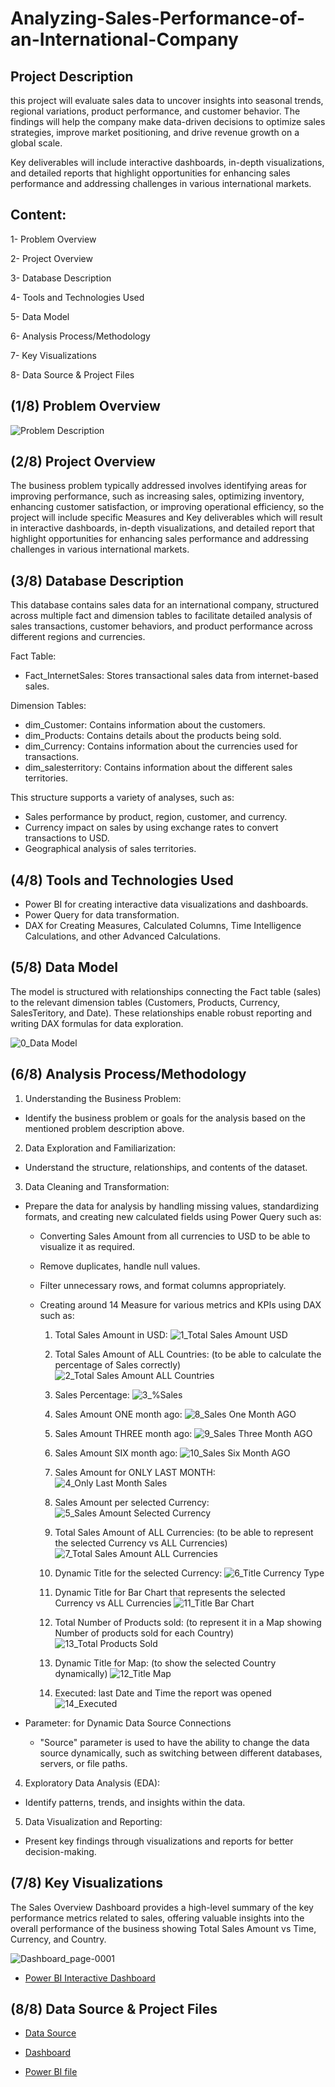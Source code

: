 # Analyzing-Sales-Performance-of-an-International-Company

## Project Description

this project will evaluate sales data to uncover insights into seasonal trends, regional variations, product performance, and customer behavior. The findings will help the company make data-driven decisions to optimize sales strategies, improve market positioning, and drive revenue growth on a global scale.

Key deliverables will include interactive dashboards, in-depth visualizations, and detailed reports that highlight opportunities for enhancing sales performance and addressing challenges in various international markets.

## Content:

1- Problem Overview

2- Project Overview

3- Database Description

4- Tools and Technologies Used

5- Data Model

6- Analysis Process/Methodology

7- Key Visualizations

8- Data Source & Project Files





## (1/8) Problem Overview

![Problem Description](https://github.com/user-attachments/assets/220707b5-eb44-48e8-82fd-250bcdc19c47)


## (2/8) Project Overview

The business problem typically addressed involves identifying areas for improving performance, such as increasing sales, optimizing inventory, enhancing customer satisfaction, or improving operational efficiency, so the project will include specific Measures and Key deliverables which will result in interactive dashboards, in-depth visualizations, and detailed report that highlight opportunities for enhancing sales performance and addressing challenges in various international markets.

## (3/8) Database Description

This database contains sales data for an international company, structured across multiple fact and dimension tables to facilitate detailed analysis of sales transactions, customer behaviors, and product performance across different regions and currencies.

Fact Table: 
  - Fact_InternetSales: Stores transactional sales data from internet-based sales.

Dimension Tables:
  - dim_Customer: Contains information about the customers.
  - dim_Products: Contains details about the products being sold.
  - dim_Currency: Contains information about the currencies used for transactions.
  - dim_salesterritory: Contains information about the different sales territories.

This structure supports a variety of analyses, such as:

- Sales performance by product, region, customer, and currency.
- Currency impact on sales by using exchange rates to convert transactions to USD.
- Geographical analysis of sales territories.

## (4/8) Tools and Technologies Used

- Power BI for creating interactive data visualizations and dashboards.
- Power Query for data transformation.
- DAX for Creating Measures, Calculated Columns, Time Intelligence Calculations, and other Advanced Calculations.

## (5/8) Data Model

The model is structured with relationships connecting the Fact table (sales) to the relevant dimension tables (Customers, Products, Currency, SalesTeritory, and Date). These relationships enable robust reporting and writing DAX formulas for data exploration.

![0_Data Model](https://github.com/user-attachments/assets/96a10af7-b4f3-4cfd-bf5b-35a21c2a7e19)


## (6/8) Analysis Process/Methodology

1) Understanding the Business Problem: 
  - Identify the business problem or goals for the analysis based on the mentioned problem description above.
2) Data Exploration and Familiarization: 
  - Understand the structure, relationships, and contents of the dataset.
3) Data Cleaning and Transformation: 
  - Prepare the data for analysis by handling missing values, standardizing formats, and creating new calculated fields using Power Query such as:
    - Converting Sales Amount from all currencies to USD to be able to visualize it as required.
    - Remove duplicates, handle null values.
    - Filter unnecessary rows, and format columns appropriately.
    - Creating around 14 Measure for various metrics and KPIs using DAX such as:

      1) Total Sales Amount in USD:
      ![1_Total Sales Amount USD](https://github.com/user-attachments/assets/1a89897f-e199-4413-936c-79c20dbe090b)

      2) Total Sales Amount of ALL Countries: (to be able to calculate the percentage of Sales correctly)
      ![2_Total Sales Amount ALL Countries](https://github.com/user-attachments/assets/3c825dbd-57fd-406a-b3d4-b7a1224cc94e)

      3) Sales Percentage:
      ![3_%Sales](https://github.com/user-attachments/assets/dc614234-acc8-4619-b8e7-9876c881f09f)

      4) Sales Amount ONE month ago:
      ![8_Sales One Month AGO](https://github.com/user-attachments/assets/a51c099c-aac3-4449-99b4-3f3d8723fe36)

      5) Sales Amount THREE month ago:
      ![9_Sales Three Month AGO](https://github.com/user-attachments/assets/dc468ac7-f7e7-4c99-b874-c2bd5627a814)

      6) Sales Amount SIX month ago:
      ![10_Sales Six Month AGO](https://github.com/user-attachments/assets/2ae1ec45-a76a-4bbf-bb1b-3c8074949a27)

      7) Sales Amount for ONLY LAST MONTH:
      ![4_Only Last Month Sales](https://github.com/user-attachments/assets/7e1dfad3-bb61-4e5f-8fff-cedd4f0d7489)

      8) Sales Amount per selected Currency:
      ![5_Sales Amount Selected Currency](https://github.com/user-attachments/assets/509574a3-e136-4ccd-afb5-fe288564a91a)

      9) Total Sales Amount of ALL Currencies: (to be able to represent the selected Currency vs ALL Currencies)
      ![7_Total Sales Amount ALL Currencies](https://github.com/user-attachments/assets/935a0223-3e2b-4747-b6f9-237306c1eba6)

      10) Dynamic Title for the selected Currency:
      ![6_Title Currency Type](https://github.com/user-attachments/assets/9b471755-7882-4592-a2fc-04b6c6c22333)

      11) Dynamic Title for Bar Chart that represents the selected Currency vs ALL Currencies
      ![11_Title Bar Chart](https://github.com/user-attachments/assets/420c065f-8c88-4d80-9f78-9724e56fe732)

      12) Total Number of Products sold: (to represent it in a Map showing Number of products sold for each Country)
      ![13_Total Products Sold](https://github.com/user-attachments/assets/68cee1ed-1566-4aeb-96e5-fa7f1a684530)

      13) Dynamic Title for Map: (to show the selected Country dynamically) 
      ![12_Title Map](https://github.com/user-attachments/assets/5884a5d2-7dbb-4ca7-b123-6f5a1732e319)

      14) Executed: last Date and Time the report was opened
      ![14_Executed](https://github.com/user-attachments/assets/99277a65-c0fb-4360-a003-380c47c0af1c)


  - Parameter: for Dynamic Data Source Connections
    - "Source" parameter is used to have the ability to change the data source dynamically, such as switching between different databases, servers, or file paths.

4) Exploratory Data Analysis (EDA):
  -  Identify patterns, trends, and insights within the data.

5) Data Visualization and Reporting:
  - Present key findings through visualizations and reports for better decision-making.

## (7/8) Key Visualizations

The Sales Overview Dashboard provides a high-level summary of the key performance metrics related to sales, offering valuable insights into the overall performance of the business
showing Total Sales Amount vs Time, Currency, and Country.

![Dashboard_page-0001](https://github.com/user-attachments/assets/860205ce-df83-47b4-a061-79e96225caff)


- <a href="[https://github.com/AbdelrhmanSamir6633/AdventureWorks-DataAnalysis-SQL-Power-BI/tree/main/1_Problem%20Explanation](https://app.powerbi.com/groups/me/reports/1ed566a7-bf8d-4c0e-bf71-23f053f420b8/1d6ee74968bc72975bcb?experience=power-bi&bookmarkGuid=d6ed3a85c8886f5188f6)">Power BI Interactive Dashboard</a>


## (8/8) Data Source & Project Files

- <a href="https://github.com/AbdelrhmanSamir6633/Analyzing-Sales-Performance-of-an-International-Company/blob/main/Data%20Source.xlsx">Data Source</a>

- <a href="https://github.com/AbdelrhmanSamir6633/Analyzing-Sales-Performance-of-an-International-Company/blob/main/Dashboard.pdf">Dashboard</a>

- <a href="https://github.com/AbdelrhmanSamir6633/Analyzing-Sales-Performance-of-an-International-Company/blob/main/FINAL%20PROJECT.pbix">Power BI file</a>













